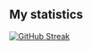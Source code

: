 ## My statistics
[![GitHub Streak](https://streak-stats.demolab.com?user=tercierp&theme=merko&hide_border=true&date_format=j%20M%5B%20Y%5D&background=0D1117)](https://git.io/streak-stats)
